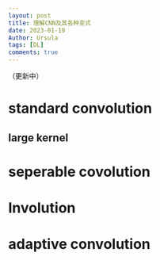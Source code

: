 ```yaml
---
layout: post
title: 理解CNN及其各种变式
date: 2023-01-19
Author: Ursula
tags: [DL]
comments: true
--- 
```


（更新中）

# standard convolution

## large kernel

# seperable covolution

# Involution

# adaptive convolution



